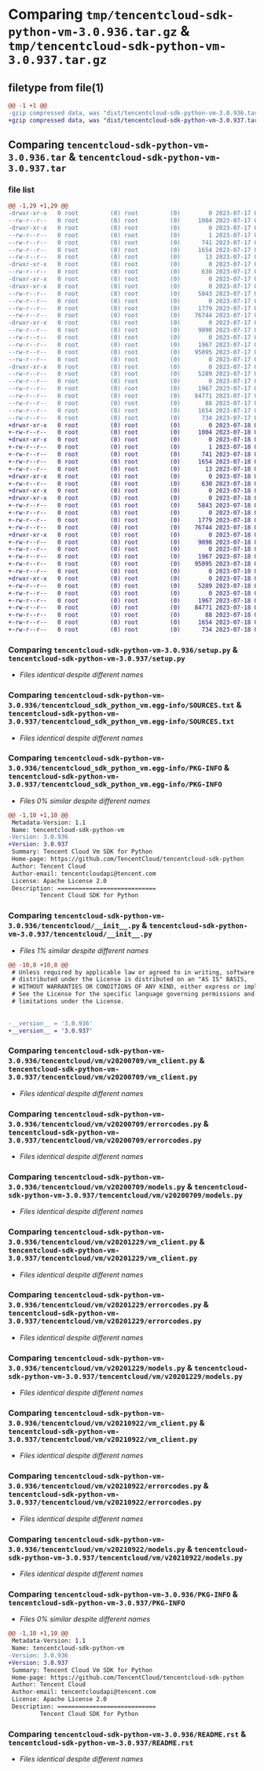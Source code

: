 # Comparing `tmp/tencentcloud-sdk-python-vm-3.0.936.tar.gz` & `tmp/tencentcloud-sdk-python-vm-3.0.937.tar.gz`

## filetype from file(1)

```diff
@@ -1 +1 @@
-gzip compressed data, was "dist/tencentcloud-sdk-python-vm-3.0.936.tar", last modified: Mon Jul 17 00:39:18 2023, max compression
+gzip compressed data, was "dist/tencentcloud-sdk-python-vm-3.0.937.tar", last modified: Tue Jul 18 00:34:43 2023, max compression
```

## Comparing `tencentcloud-sdk-python-vm-3.0.936.tar` & `tencentcloud-sdk-python-vm-3.0.937.tar`

### file list

```diff
@@ -1,29 +1,29 @@
-drwxr-xr-x   0 root         (0) root         (0)        0 2023-07-17 00:39:18.000000 tencentcloud-sdk-python-vm-3.0.936/
--rw-r--r--   0 root         (0) root         (0)     1004 2023-07-17 00:39:18.000000 tencentcloud-sdk-python-vm-3.0.936/setup.py
-drwxr-xr-x   0 root         (0) root         (0)        0 2023-07-17 00:39:18.000000 tencentcloud-sdk-python-vm-3.0.936/tencentcloud_sdk_python_vm.egg-info/
--rw-r--r--   0 root         (0) root         (0)        1 2023-07-17 00:39:18.000000 tencentcloud-sdk-python-vm-3.0.936/tencentcloud_sdk_python_vm.egg-info/dependency_links.txt
--rw-r--r--   0 root         (0) root         (0)      741 2023-07-17 00:39:18.000000 tencentcloud-sdk-python-vm-3.0.936/tencentcloud_sdk_python_vm.egg-info/SOURCES.txt
--rw-r--r--   0 root         (0) root         (0)     1654 2023-07-17 00:39:18.000000 tencentcloud-sdk-python-vm-3.0.936/tencentcloud_sdk_python_vm.egg-info/PKG-INFO
--rw-r--r--   0 root         (0) root         (0)       13 2023-07-17 00:39:18.000000 tencentcloud-sdk-python-vm-3.0.936/tencentcloud_sdk_python_vm.egg-info/top_level.txt
-drwxr-xr-x   0 root         (0) root         (0)        0 2023-07-17 00:39:18.000000 tencentcloud-sdk-python-vm-3.0.936/tencentcloud/
--rw-r--r--   0 root         (0) root         (0)      630 2023-07-17 00:39:18.000000 tencentcloud-sdk-python-vm-3.0.936/tencentcloud/__init__.py
-drwxr-xr-x   0 root         (0) root         (0)        0 2023-07-17 00:39:18.000000 tencentcloud-sdk-python-vm-3.0.936/tencentcloud/vm/
-drwxr-xr-x   0 root         (0) root         (0)        0 2023-07-17 00:39:18.000000 tencentcloud-sdk-python-vm-3.0.936/tencentcloud/vm/v20200709/
--rw-r--r--   0 root         (0) root         (0)     5843 2023-07-17 00:39:18.000000 tencentcloud-sdk-python-vm-3.0.936/tencentcloud/vm/v20200709/vm_client.py
--rw-r--r--   0 root         (0) root         (0)        0 2023-07-17 00:39:18.000000 tencentcloud-sdk-python-vm-3.0.936/tencentcloud/vm/v20200709/__init__.py
--rw-r--r--   0 root         (0) root         (0)     1779 2023-07-17 00:39:18.000000 tencentcloud-sdk-python-vm-3.0.936/tencentcloud/vm/v20200709/errorcodes.py
--rw-r--r--   0 root         (0) root         (0)    76744 2023-07-17 00:39:18.000000 tencentcloud-sdk-python-vm-3.0.936/tencentcloud/vm/v20200709/models.py
-drwxr-xr-x   0 root         (0) root         (0)        0 2023-07-17 00:39:18.000000 tencentcloud-sdk-python-vm-3.0.936/tencentcloud/vm/v20201229/
--rw-r--r--   0 root         (0) root         (0)     9098 2023-07-17 00:39:18.000000 tencentcloud-sdk-python-vm-3.0.936/tencentcloud/vm/v20201229/vm_client.py
--rw-r--r--   0 root         (0) root         (0)        0 2023-07-17 00:39:18.000000 tencentcloud-sdk-python-vm-3.0.936/tencentcloud/vm/v20201229/__init__.py
--rw-r--r--   0 root         (0) root         (0)     1967 2023-07-17 00:39:18.000000 tencentcloud-sdk-python-vm-3.0.936/tencentcloud/vm/v20201229/errorcodes.py
--rw-r--r--   0 root         (0) root         (0)    95095 2023-07-17 00:39:18.000000 tencentcloud-sdk-python-vm-3.0.936/tencentcloud/vm/v20201229/models.py
--rw-r--r--   0 root         (0) root         (0)        0 2023-07-17 00:39:18.000000 tencentcloud-sdk-python-vm-3.0.936/tencentcloud/vm/__init__.py
-drwxr-xr-x   0 root         (0) root         (0)        0 2023-07-17 00:39:18.000000 tencentcloud-sdk-python-vm-3.0.936/tencentcloud/vm/v20210922/
--rw-r--r--   0 root         (0) root         (0)     5289 2023-07-17 00:39:18.000000 tencentcloud-sdk-python-vm-3.0.936/tencentcloud/vm/v20210922/vm_client.py
--rw-r--r--   0 root         (0) root         (0)        0 2023-07-17 00:39:18.000000 tencentcloud-sdk-python-vm-3.0.936/tencentcloud/vm/v20210922/__init__.py
--rw-r--r--   0 root         (0) root         (0)     1967 2023-07-17 00:39:18.000000 tencentcloud-sdk-python-vm-3.0.936/tencentcloud/vm/v20210922/errorcodes.py
--rw-r--r--   0 root         (0) root         (0)    84771 2023-07-17 00:39:18.000000 tencentcloud-sdk-python-vm-3.0.936/tencentcloud/vm/v20210922/models.py
--rw-r--r--   0 root         (0) root         (0)       88 2023-07-17 00:39:18.000000 tencentcloud-sdk-python-vm-3.0.936/setup.cfg
--rw-r--r--   0 root         (0) root         (0)     1654 2023-07-17 00:39:18.000000 tencentcloud-sdk-python-vm-3.0.936/PKG-INFO
--rw-r--r--   0 root         (0) root         (0)      734 2023-07-17 00:39:18.000000 tencentcloud-sdk-python-vm-3.0.936/README.rst
+drwxr-xr-x   0 root         (0) root         (0)        0 2023-07-18 00:34:43.000000 tencentcloud-sdk-python-vm-3.0.937/
+-rw-r--r--   0 root         (0) root         (0)     1004 2023-07-18 00:34:43.000000 tencentcloud-sdk-python-vm-3.0.937/setup.py
+drwxr-xr-x   0 root         (0) root         (0)        0 2023-07-18 00:34:43.000000 tencentcloud-sdk-python-vm-3.0.937/tencentcloud_sdk_python_vm.egg-info/
+-rw-r--r--   0 root         (0) root         (0)        1 2023-07-18 00:34:43.000000 tencentcloud-sdk-python-vm-3.0.937/tencentcloud_sdk_python_vm.egg-info/dependency_links.txt
+-rw-r--r--   0 root         (0) root         (0)      741 2023-07-18 00:34:43.000000 tencentcloud-sdk-python-vm-3.0.937/tencentcloud_sdk_python_vm.egg-info/SOURCES.txt
+-rw-r--r--   0 root         (0) root         (0)     1654 2023-07-18 00:34:43.000000 tencentcloud-sdk-python-vm-3.0.937/tencentcloud_sdk_python_vm.egg-info/PKG-INFO
+-rw-r--r--   0 root         (0) root         (0)       13 2023-07-18 00:34:43.000000 tencentcloud-sdk-python-vm-3.0.937/tencentcloud_sdk_python_vm.egg-info/top_level.txt
+drwxr-xr-x   0 root         (0) root         (0)        0 2023-07-18 00:34:43.000000 tencentcloud-sdk-python-vm-3.0.937/tencentcloud/
+-rw-r--r--   0 root         (0) root         (0)      630 2023-07-18 00:34:43.000000 tencentcloud-sdk-python-vm-3.0.937/tencentcloud/__init__.py
+drwxr-xr-x   0 root         (0) root         (0)        0 2023-07-18 00:34:43.000000 tencentcloud-sdk-python-vm-3.0.937/tencentcloud/vm/
+drwxr-xr-x   0 root         (0) root         (0)        0 2023-07-18 00:34:43.000000 tencentcloud-sdk-python-vm-3.0.937/tencentcloud/vm/v20200709/
+-rw-r--r--   0 root         (0) root         (0)     5843 2023-07-18 00:34:43.000000 tencentcloud-sdk-python-vm-3.0.937/tencentcloud/vm/v20200709/vm_client.py
+-rw-r--r--   0 root         (0) root         (0)        0 2023-07-18 00:34:43.000000 tencentcloud-sdk-python-vm-3.0.937/tencentcloud/vm/v20200709/__init__.py
+-rw-r--r--   0 root         (0) root         (0)     1779 2023-07-18 00:34:43.000000 tencentcloud-sdk-python-vm-3.0.937/tencentcloud/vm/v20200709/errorcodes.py
+-rw-r--r--   0 root         (0) root         (0)    76744 2023-07-18 00:34:43.000000 tencentcloud-sdk-python-vm-3.0.937/tencentcloud/vm/v20200709/models.py
+drwxr-xr-x   0 root         (0) root         (0)        0 2023-07-18 00:34:43.000000 tencentcloud-sdk-python-vm-3.0.937/tencentcloud/vm/v20201229/
+-rw-r--r--   0 root         (0) root         (0)     9098 2023-07-18 00:34:43.000000 tencentcloud-sdk-python-vm-3.0.937/tencentcloud/vm/v20201229/vm_client.py
+-rw-r--r--   0 root         (0) root         (0)        0 2023-07-18 00:34:43.000000 tencentcloud-sdk-python-vm-3.0.937/tencentcloud/vm/v20201229/__init__.py
+-rw-r--r--   0 root         (0) root         (0)     1967 2023-07-18 00:34:43.000000 tencentcloud-sdk-python-vm-3.0.937/tencentcloud/vm/v20201229/errorcodes.py
+-rw-r--r--   0 root         (0) root         (0)    95095 2023-07-18 00:34:43.000000 tencentcloud-sdk-python-vm-3.0.937/tencentcloud/vm/v20201229/models.py
+-rw-r--r--   0 root         (0) root         (0)        0 2023-07-18 00:34:43.000000 tencentcloud-sdk-python-vm-3.0.937/tencentcloud/vm/__init__.py
+drwxr-xr-x   0 root         (0) root         (0)        0 2023-07-18 00:34:43.000000 tencentcloud-sdk-python-vm-3.0.937/tencentcloud/vm/v20210922/
+-rw-r--r--   0 root         (0) root         (0)     5289 2023-07-18 00:34:43.000000 tencentcloud-sdk-python-vm-3.0.937/tencentcloud/vm/v20210922/vm_client.py
+-rw-r--r--   0 root         (0) root         (0)        0 2023-07-18 00:34:43.000000 tencentcloud-sdk-python-vm-3.0.937/tencentcloud/vm/v20210922/__init__.py
+-rw-r--r--   0 root         (0) root         (0)     1967 2023-07-18 00:34:43.000000 tencentcloud-sdk-python-vm-3.0.937/tencentcloud/vm/v20210922/errorcodes.py
+-rw-r--r--   0 root         (0) root         (0)    84771 2023-07-18 00:34:43.000000 tencentcloud-sdk-python-vm-3.0.937/tencentcloud/vm/v20210922/models.py
+-rw-r--r--   0 root         (0) root         (0)       88 2023-07-18 00:34:43.000000 tencentcloud-sdk-python-vm-3.0.937/setup.cfg
+-rw-r--r--   0 root         (0) root         (0)     1654 2023-07-18 00:34:43.000000 tencentcloud-sdk-python-vm-3.0.937/PKG-INFO
+-rw-r--r--   0 root         (0) root         (0)      734 2023-07-18 00:34:43.000000 tencentcloud-sdk-python-vm-3.0.937/README.rst
```

### Comparing `tencentcloud-sdk-python-vm-3.0.936/setup.py` & `tencentcloud-sdk-python-vm-3.0.937/setup.py`

 * *Files identical despite different names*

### Comparing `tencentcloud-sdk-python-vm-3.0.936/tencentcloud_sdk_python_vm.egg-info/SOURCES.txt` & `tencentcloud-sdk-python-vm-3.0.937/tencentcloud_sdk_python_vm.egg-info/SOURCES.txt`

 * *Files identical despite different names*

### Comparing `tencentcloud-sdk-python-vm-3.0.936/tencentcloud_sdk_python_vm.egg-info/PKG-INFO` & `tencentcloud-sdk-python-vm-3.0.937/tencentcloud_sdk_python_vm.egg-info/PKG-INFO`

 * *Files 0% similar despite different names*

```diff
@@ -1,10 +1,10 @@
 Metadata-Version: 1.1
 Name: tencentcloud-sdk-python-vm
-Version: 3.0.936
+Version: 3.0.937
 Summary: Tencent Cloud Vm SDK for Python
 Home-page: https://github.com/TencentCloud/tencentcloud-sdk-python
 Author: Tencent Cloud
 Author-email: tencentcloudapi@tencent.com
 License: Apache License 2.0
 Description: ============================
         Tencent Cloud SDK for Python
```

### Comparing `tencentcloud-sdk-python-vm-3.0.936/tencentcloud/__init__.py` & `tencentcloud-sdk-python-vm-3.0.937/tencentcloud/__init__.py`

 * *Files 1% similar despite different names*

```diff
@@ -10,8 +10,8 @@
 # Unless required by applicable law or agreed to in writing, software
 # distributed under the License is distributed on an "AS IS" BASIS,
 # WITHOUT WARRANTIES OR CONDITIONS OF ANY KIND, either express or implied.
 # See the License for the specific language governing permissions and
 # limitations under the License.
 
 
-__version__ = '3.0.936'
+__version__ = '3.0.937'
```

### Comparing `tencentcloud-sdk-python-vm-3.0.936/tencentcloud/vm/v20200709/vm_client.py` & `tencentcloud-sdk-python-vm-3.0.937/tencentcloud/vm/v20200709/vm_client.py`

 * *Files identical despite different names*

### Comparing `tencentcloud-sdk-python-vm-3.0.936/tencentcloud/vm/v20200709/errorcodes.py` & `tencentcloud-sdk-python-vm-3.0.937/tencentcloud/vm/v20200709/errorcodes.py`

 * *Files identical despite different names*

### Comparing `tencentcloud-sdk-python-vm-3.0.936/tencentcloud/vm/v20200709/models.py` & `tencentcloud-sdk-python-vm-3.0.937/tencentcloud/vm/v20200709/models.py`

 * *Files identical despite different names*

### Comparing `tencentcloud-sdk-python-vm-3.0.936/tencentcloud/vm/v20201229/vm_client.py` & `tencentcloud-sdk-python-vm-3.0.937/tencentcloud/vm/v20201229/vm_client.py`

 * *Files identical despite different names*

### Comparing `tencentcloud-sdk-python-vm-3.0.936/tencentcloud/vm/v20201229/errorcodes.py` & `tencentcloud-sdk-python-vm-3.0.937/tencentcloud/vm/v20201229/errorcodes.py`

 * *Files identical despite different names*

### Comparing `tencentcloud-sdk-python-vm-3.0.936/tencentcloud/vm/v20201229/models.py` & `tencentcloud-sdk-python-vm-3.0.937/tencentcloud/vm/v20201229/models.py`

 * *Files identical despite different names*

### Comparing `tencentcloud-sdk-python-vm-3.0.936/tencentcloud/vm/v20210922/vm_client.py` & `tencentcloud-sdk-python-vm-3.0.937/tencentcloud/vm/v20210922/vm_client.py`

 * *Files identical despite different names*

### Comparing `tencentcloud-sdk-python-vm-3.0.936/tencentcloud/vm/v20210922/errorcodes.py` & `tencentcloud-sdk-python-vm-3.0.937/tencentcloud/vm/v20210922/errorcodes.py`

 * *Files identical despite different names*

### Comparing `tencentcloud-sdk-python-vm-3.0.936/tencentcloud/vm/v20210922/models.py` & `tencentcloud-sdk-python-vm-3.0.937/tencentcloud/vm/v20210922/models.py`

 * *Files identical despite different names*

### Comparing `tencentcloud-sdk-python-vm-3.0.936/PKG-INFO` & `tencentcloud-sdk-python-vm-3.0.937/PKG-INFO`

 * *Files 0% similar despite different names*

```diff
@@ -1,10 +1,10 @@
 Metadata-Version: 1.1
 Name: tencentcloud-sdk-python-vm
-Version: 3.0.936
+Version: 3.0.937
 Summary: Tencent Cloud Vm SDK for Python
 Home-page: https://github.com/TencentCloud/tencentcloud-sdk-python
 Author: Tencent Cloud
 Author-email: tencentcloudapi@tencent.com
 License: Apache License 2.0
 Description: ============================
         Tencent Cloud SDK for Python
```

### Comparing `tencentcloud-sdk-python-vm-3.0.936/README.rst` & `tencentcloud-sdk-python-vm-3.0.937/README.rst`

 * *Files identical despite different names*

